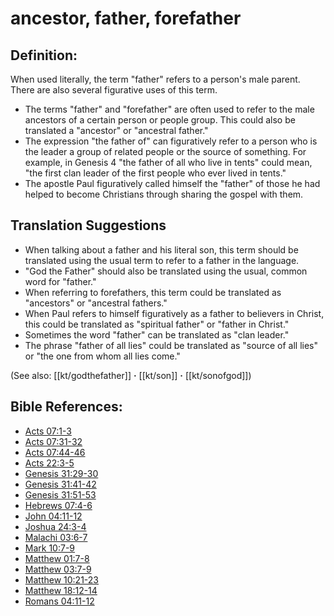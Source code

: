 # ancestor, father, forefather #

## Definition: ##

When used literally, the term "father" refers to a person's male parent. There are also several figurative uses of this term.

* The terms "father" and "forefather" are often used to refer to the male ancestors of a certain person or people group. This could also be translated a "ancestor" or "ancestral father."
* The expression "the father of" can figuratively refer to a person who is the leader a group of related people or the source of something. For example, in Genesis 4 "the father of all who live in tents" could mean, "the first clan leader of the first people who ever lived in tents."
* The apostle Paul figuratively called himself the "father" of those he had helped to become Christians through sharing the gospel with them. 

## Translation Suggestions ##

* When talking about a father and his literal son, this term should be translated using the usual term to refer to a father in the language.
* "God the Father" should also be translated using the usual, common word for "father."
* When referring to forefathers, this term could be translated as "ancestors" or "ancestral fathers."
* When Paul refers to himself figuratively as a father to believers in Christ, this could be translated as "spiritual father" or "father in Christ."
* Sometimes the word "father" can be translated as "clan leader."
* The phrase "father of all lies" could be translated as "source of all lies" or "the one from whom all lies come."

(See also: [[kt/godthefather]] **·** [[kt/son]] **·** [[kt/sonofgod]])

## Bible References: ##

* [Acts 07:1-3](en/tn/act/help/07/01)
* [Acts 07:31-32](en/tn/act/help/07/31)
* [Acts 07:44-46](en/tn/act/help/07/44)
* [Acts 22:3-5](en/tn/act/help/22/03)
* [Genesis 31:29-30](en/tn/gen/help/31/29)
* [Genesis 31:41-42](en/tn/gen/help/31/41)
* [Genesis 31:51-53](en/tn/gen/help/31/51)
* [Hebrews 07:4-6](en/tn/heb/help/07/04)
* [John 04:11-12](en/tn/jhn/help/04/11)
* [Joshua 24:3-4](en/tn/jos/help/24/03)
* [Malachi 03:6-7](en/tn/mal/help/03/06)
* [Mark 10:7-9](en/tn/mrk/help/10/07)
* [Matthew 01:7-8](en/tn/mat/help/01/07)
* [Matthew 03:7-9](en/tn/mat/help/03/07)
* [Matthew 10:21-23](en/tn/mat/help/10/21)
* [Matthew 18:12-14](en/tn/mat/help/18/12)
* [Romans 04:11-12](en/tn/rom/help/04/11)